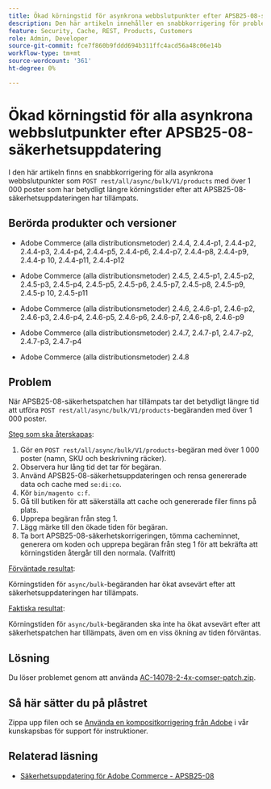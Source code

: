 ```yaml
---
title: Ökad körningstid för asynkrona webbslutpunkter efter APSB25-08-säkerhetsuppdatering
description: Den här artikeln innehåller en snabbkorrigering för problemet där POST rest/all/async/bulk/V1/products begär in 1000+ poster får en avsevärt ökad körningstid efter att APSB25-08-säkerhetsuppdateringen har tillämpats.
feature: Security, Cache, REST, Products, Customers
role: Admin, Developer
source-git-commit: fce7f860b9fddd694b311ffc4acd56a48c06e14b
workflow-type: tm+mt
source-wordcount: '361'
ht-degree: 0%

---
```


# Ökad körningstid för alla asynkrona webbslutpunkter efter APSB25-08-säkerhetsuppdatering

I den här artikeln finns en snabbkorrigering för alla asynkrona webbslutpunkter som `POST rest/all/async/bulk/V1/products` med över 1 000 poster som har betydligt längre körningstider efter att APSB25-08-säkerhetsuppdateringen har tillämpats.

## Berörda produkter och versioner

* Adobe Commerce (alla distributionsmetoder) 2.4.4, 2.4.4-p1, 2.4.4-p2, 2.4.4-p3, 2.4.4-p4, 2.4.4-p5, 2.4.4-p6, 2.4.4-p7, 2.4.4-p8, 2.4.4-p9, 2.4.4-p 10, 2.4.4-p11, 2.4.4-p12

* Adobe Commerce (alla distributionsmetoder) 2.4.5, 2.4.5-p1, 2.4.5-p2, 2.4.5-p3, 2.4.5-p4, 2.4.5-p5, 2.4.5-p6, 2.4.5-p7, 2.4.5-p8, 2.4.5-p9, 2.4.5-p 10, 2.4.5-p11

* Adobe Commerce (alla distributionsmetoder) 2.4.6, 2.4.6-p1, 2.4.6-p2, 2.4.6-p3, 2.4.6-p4, 2.4.6-p5, 2.4.6-p6, 2.4.6-p7, 2.4.6-p8, 2.4.6-p9

* Adobe Commerce (alla distributionsmetoder) 2.4.7, 2.4.7-p1, 2.4.7-p2, 2.4.7-p3, 2.4.7-p4

* Adobe Commerce (alla distributionsmetoder) 2.4.8

## Problem

När APSB25-08-säkerhetspatchen har tillämpats tar det betydligt längre tid att utföra `POST rest/all/async/bulk/V1/products`-begäranden med över 1 000 poster.

<u>Steg som ska återskapas</u>:

1. Gör en `POST rest/all/async/bulk/V1/products`-begäran med över 1 000 poster (namn, SKU och beskrivning räcker).
1. Observera hur lång tid det tar för begäran.
1. Använd APSB25-08-säkerhetsuppdateringen och rensa genererade data och cache med `se:di:co`.
1. Kör `bin/magento c:f`.
1. Gå till butiken för att säkerställa att cache och genererade filer finns på plats.
1. Upprepa begäran från steg 1.
1. Lägg märke till den ökade tiden för begäran.
1. Ta bort APSB25-08-säkerhetskorrigeringen, tömma cacheminnet, generera om koden och upprepa begäran från steg 1 för att bekräfta att körningstiden återgår till den normala. (Valfritt)

<u>Förväntade resultat</u>:

Körningstiden för `async/bulk`-begäranden har ökat avsevärt efter att säkerhetsuppdateringen har tillämpats.

<u>Faktiska resultat</u>:

Körningstiden för `async/bulk`-begäranden ska inte ha ökat avsevärt efter att säkerhetspatchen har tillämpats, även om en viss ökning av tiden förväntas.

## Lösning

Du löser problemet genom att använda [AC-14078-2-4x-comser-patch.zip](assets/AC-14078-2-4x-composer-patch.zip).

## Så här sätter du på plåstret

Zippa upp filen och se [Använda en kompositkorrigering från Adobe](https://experienceleague.adobe.com/docs/commerce-knowledge-base/kb/how-to/how-to-apply-a-composer-patch-provided-by-magento.html) i vår kunskapsbas för support för instruktioner.

## Relaterad läsning

* [Säkerhetsuppdatering för Adobe Commerce - APSB25-08](/help/troubleshooting/known-issues-patches-attached/security-update-available-for-adobe-commerce-apsb25-08.md)
